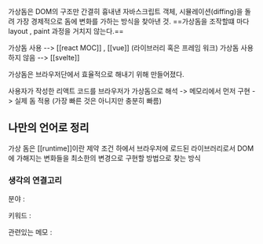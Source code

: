 
가상돔은 DOM의 구조만 간결히 흉내낸 자바스크립트 객체, 시뮬레이션(diffing)을 돌려 가장 경제적으로 돔에 변화를 가하는 방식을 찾아낸 것. ==가상돔을 조작할떄 마다 layout , paint 과정을 거치지 않는다.==

가상돔 사용 --> [[react MOC]] , [[vue]] (라이브러리 혹은 프레임 워크)
가상돔 사용하지 않음 --> [[svelte]]

가상돔은 브라우저단에서 효율적으로 해내기 위해 만들어졌다.

사용자가 작성한 리액트 코드를 브라우저가 가상돔으로 해석 -> 메모리에서 먼저 구현 -> 실제 돔 적용 (가장 빠른 것은 아니지만 충분히 빠름)

## 나만의 언어로 정리

가상 돔은 [[runtime]]이란 제약 조건 하에서 브라우저에 로드된 라이브러리로서 DOM에 가해지는 변화들을 최소한의 변경으로 구현할 방법으로 찾는 방식



### 생각의 연결고리

분야 :

키워드 :

관련있는 메모 :
